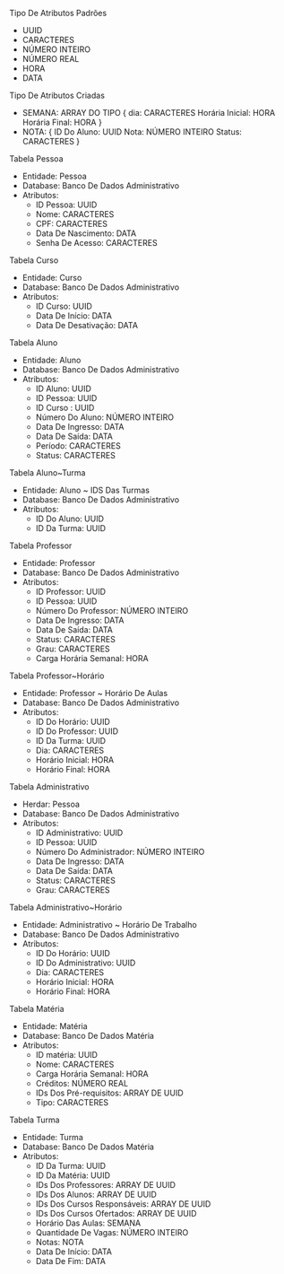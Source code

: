 Tipo De Atributos Padrões
  - UUID
  - CARACTERES
  - NÚMERO INTEIRO
  - NÚMERO REAL
  - HORA
  - DATA

Tipo De Atributos Criadas
  - SEMANA: ARRAY DO TIPO {
    dia: CARACTERES
    Horária Inicial: HORA
    Horária Final: HORA
  }
  - NOTA: {
    ID Do Aluno: UUID
    Nota: NÚMERO INTEIRO
    Status: CARACTERES
  }

Tabela Pessoa
- Entidade: Pessoa
- Database: Banco De Dados Administrativo
- Atributos:
  - ID Pessoa: UUID
  - Nome: CARACTERES
  - CPF: CARACTERES
  - Data De Nascimento: DATA
  - Senha De Acesso: CARACTERES

Tabela Curso
- Entidade: Curso
- Database: Banco De Dados Administrativo
- Atributos:
  - ID Curso: UUID
  - Data De Início: DATA
  - Data De Desativação: DATA

Tabela Aluno
- Entidade: Aluno
- Database: Banco De Dados Administrativo
- Atributos:
  - ID Aluno: UUID
  - ID Pessoa: UUID
  - ID Curso : UUID
  - Número Do Aluno: NÚMERO INTEIRO
  - Data De Ingresso: DATA
  - Data De Saída: DATA
  - Período: CARACTERES
  - Status: CARACTERES

Tabela Aluno~Turma
- Entidade: Aluno ~ IDS Das Turmas
- Database: Banco De Dados Administrativo
- Atributos:
  - ID Do Aluno: UUID
  - ID Da Turma: UUID
  
Tabela Professor
- Entidade: Professor
- Database: Banco De Dados Administrativo
- Atributos:
  - ID Professor: UUID
  - ID Pessoa: UUID
  - Número Do Professor: NÚMERO INTEIRO
  - Data De Ingresso: DATA
  - Data De Saída: DATA
  - Status: CARACTERES
  - Grau: CARACTERES
  - Carga Horária Semanal: HORA
  
Tabela Professor~Horário 
- Entidade: Professor ~ Horário De Aulas
- Database: Banco De Dados Administrativo
- Atributos:
  - ID Do Horário: UUID
  - ID Do Professor: UUID
  - ID Da Turma: UUID
  - Dia: CARACTERES
  - Horário Inicial: HORA
  - Horário Final: HORA

Tabela Administrativo
- Herdar: Pessoa
- Database: Banco De Dados Administrativo
- Atributos:
  - ID Administrativo: UUID
  - ID Pessoa: UUID
  - Número Do Administrador: NÚMERO INTEIRO
  - Data De Ingresso: DATA
  - Data De Saída: DATA
  - Status: CARACTERES
  - Grau: CARACTERES
  
Tabela Administrativo~Horário 
- Entidade: Administrativo ~ Horário De Trabalho
- Database: Banco De Dados Administrativo
- Atributos:
  - ID Do Horário: UUID
  - ID Do Administrativo: UUID
  - Dia: CARACTERES
  - Horário Inicial: HORA
  - Horário Final: HORA

Tabela Matéria
- Entidade: Matéria
- Database: Banco De Dados Matéria
- Atributos:
  - ID matéria: UUID
  - Nome: CARACTERES
  - Carga Horária Semanal: HORA
  - Créditos: NÚMERO REAL
  - IDs Dos Pré-requisitos: ARRAY DE UUID
  - Tipo: CARACTERES

Tabela Turma
- Entidade: Turma
- Database: Banco De Dados Matéria
- Atributos:
  - ID Da Turma: UUID
  - ID Da Matéria: UUID
  - IDs Dos Professores: ARRAY DE UUID
  - IDs Dos Alunos: ARRAY DE UUID
  - IDs Dos Cursos Responsáveis: ARRAY DE UUID
  - IDs Dos Cursos Ofertados: ARRAY DE UUID
  - Horário Das Aulas: SEMANA
  - Quantidade De Vagas: NÚMERO INTEIRO
  - Notas: NOTA
  - Data De Início: DATA
  - Data De Fim: DATA 
